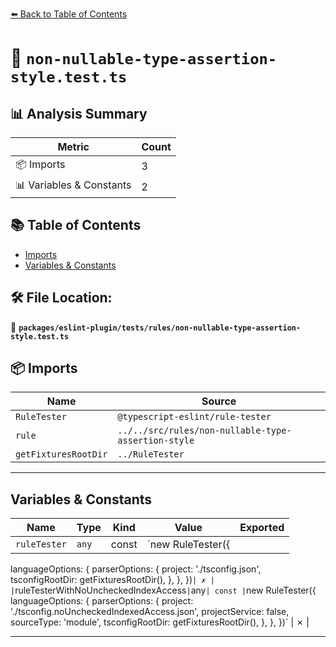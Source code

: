 [⬅️ Back to Table of Contents](../../../../index.md)

# 📄 `non-nullable-type-assertion-style.test.ts`

## 📊 Analysis Summary

| Metric | Count |
|--------|-------|
| 📦 Imports | 3 |
| 📊 Variables & Constants | 2 |

## 📚 Table of Contents

- [Imports](#imports)
- [Variables & Constants](#variables-constants)

## 🛠️ File Location:
📂 **`packages/eslint-plugin/tests/rules/non-nullable-type-assertion-style.test.ts`**

## 📦 Imports

| Name | Source |
|------|--------|
| `RuleTester` | `@typescript-eslint/rule-tester` |
| `rule` | `../../src/rules/non-nullable-type-assertion-style` |
| `getFixturesRootDir` | `../RuleTester` |


---

## Variables & Constants

| Name | Type | Kind | Value | Exported |
|------|------|------|-------|----------|
| `ruleTester` | `any` | const | `new RuleTester({
  languageOptions: {
    parserOptions: {
      project: './tsconfig.json',
      tsconfigRootDir: getFixturesRootDir(),
    },
  },
})` | ✗ |
| `ruleTesterWithNoUncheckedIndexAccess` | `any` | const | `new RuleTester({
  languageOptions: {
    parserOptions: {
      project: './tsconfig.noUncheckedIndexedAccess.json',
      projectService: false,
      sourceType: 'module',
      tsconfigRootDir: getFixturesRootDir(),
    },
  },
})` | ✗ |


---